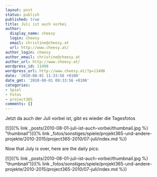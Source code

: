 ```yaml
---
layout: post
status: publish
published: true
title: Juli ist auch vorbei
author:
  display_name: cheesy
  login: cheesy
  email: christine@cheesy.at
  url: http://www.cheesy.at/
author_login: cheesy
author_email: christine@cheesy.at
author_url: http://www.cheesy.at/
wordpress_id: 11498
wordpress_url: http://www.cheesy.at/?p=11498
date: '2010-08-01 11:33:56 +0100'
date_gmt: '2010-08-01 09:33:56 +0100'
categories:
- Spiel
- Fotos
- project365
comments: []
---
```

<!--:de-->Jetzt da auch der Juli vorbei ist, gibt es wieder die Tagesfotos
[![]({% link _posts/2010-08-01-juli-ist-auch-vorbei/thumbnail.jpg %} "thumbnail")]({% link _fotos/sonstiges/spiele/projekt365-und-andere-projekte/2010-2015/project365-2010/07-juli/index.md %})
<!--:--><!--:en-->Now that July is over, here are the daily pics:
[![]({% link _posts/2010-08-01-juli-ist-auch-vorbei/thumbnail.jpg %} "thumbnail")]({% link _fotos/sonstiges/spiele/projekt365-und-andere-projekte/2010-2015/project365-2010/07-juli/index.md %})<!--:-->

